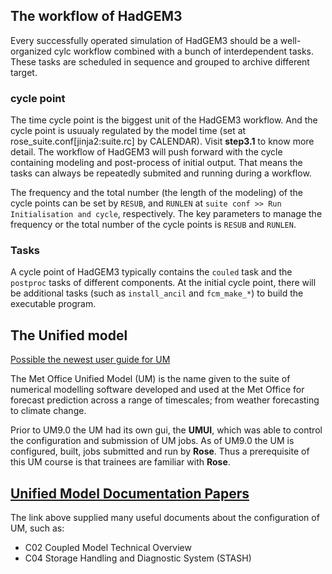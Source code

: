 

## The workflow of HadGEM3

Every successfully operated simulation of HadGEM3 should be a well-organized cylc workflow combined with a bunch of interdependent tasks. These tasks are scheduled in sequence and grouped to archive different target.

### cycle point
The time cycle point is the biggest unit of the HadGEM3 workflow. And the cycle point is usuualy regulated by the model time (set at rose_suite.conf[jinja2:suite.rc] by CALENDAR).  Visit **step3.1** to know more detail. The workflow of HadGEM3 will push forward with the cycle containing modeling and post-process of initial output. That means the tasks can always be repeatedly submited and running during a workflow.

The frequency and the total number (the length of the modeling) of the cycle points can be set by `RESUB`, and `RUNLEN` at `suite conf >> Run Initialisation and cycle`, respectively.
The key parameters to manage the frequency or the total number of the cycle points is `RESUB` and `RUNLEN`.

### Tasks
A cycle point of HadGEM3 typically contains the `couled` task and the `postproc` tasks of different components. At the initial cycle point, there will be additional tasks (such as `install_ancil` and `fcm_make_*`) to build the executable program.



## The Unified model
[Possible the newest user guide for UM](https://code.metoffice.gov.uk/doc/um/latest/um-training/index.html)

The Met Office Unified Model (UM) is the name given to the suite of numerical modelling software developed and used at the Met Office for forecast prediction across a range of timescales; from weather forecasting to climate change.

Prior to UM9.0 the UM had its own gui, the **UMUI**, which was able to control the configuration and submission of UM jobs. As of UM9.0 the UM is configured, built, jobs submitted and run by **Rose**. Thus a prerequisite of this UM course is that trainees are familiar with **Rose**. 

## [Unified Model Documentation Papers](https://code.metoffice.gov.uk/doc/um/latest/umdp.html)
The link above supplied many useful documents about the configuration of UM, such as:
- C02 Coupled Model Technical Overview
- C04 Storage Handling and Diagnostic System (STASH)
